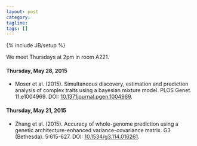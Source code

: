 ```yaml
---
layout: post
category:
tagline: 
tags: []
---
```

{% include JB/setup %}

We meet Thursdays at 2pm in room A221. 

#### Thursday, May 28, 2015
* Moser et al. (2015). Simultaneous discovery, estimation and prediction analysis of complex traits using a bayesian mixture model. PLOS Genet. 11:e1004969. DOI: [10.1371journal.pgen.1004969](https://dx.doi.org/10.1371/journal.pgen.1004969). 

#### Thursday, May 21, 2015
* Zhang et al. (2015). Accuracy of whole-genome prediction using a genetic architecture-enhanced variance-covariance matrix. G3 (Bethesda). 5:615-627. DOI: [10.1534/g3.114.016261](https://dx.doi.org/10.1534/g3.114.016261).

